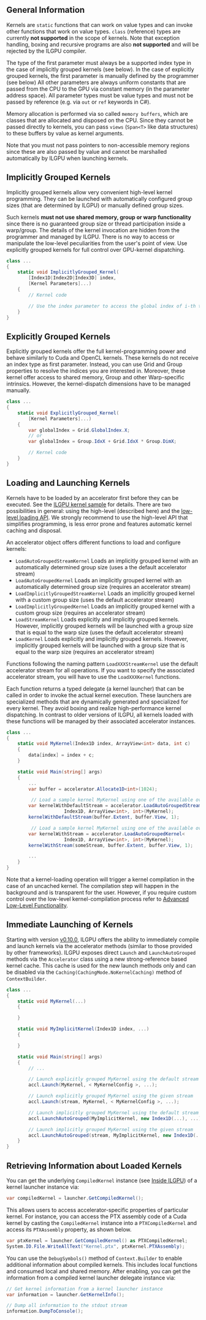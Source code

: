 ## General Information

Kernels are `static` functions that can work on value types and can invoke other functions that work on value types.
`class` (reference) types are currently **not supported** in the scope of kernels.
Note that exception handling, boxing and recursive programs are also **not supported** and will be rejected by the ILGPU
compiler.

The type of the first parameter must always be a supported index type in the case of implicitly grouped kernels (see
below).
In the case of explicitly grouped kernels, the first parameter is manually defined by the programmer (see below)
All other parameters are always uniform constants that are passed from the CPU to the GPU via constant memory (in the
parameter address space).
All parameter types must be value types and must not be passed by reference (e.g. via `out` or `ref` keywords in C#).

Memory allocation is performed via so called `memory buffers`, which are classes that are allocated and disposed on the
CPU.
Since they cannot be passed directly to kernels, you can pass `views` (`Span<T>` like data structures) to these buffers
by value as kernel arguments.

Note that you must not pass pointers to non-accessible memory regions since these are also passed by value and cannot be
marshalled automatically by ILGPU when launching kernels.

## Implicitly Grouped Kernels

Implicitly grouped kernels allow very convenient high-level kernel programming.
They can be launched with automatically configured group sizes (that are determined by ILGPU) or manually defined group
sizes.

Such kernels **must not use shared memory, group or warp functionality** since there is no guaranteed group size or
thread participation inside a warp/group.
The details of the kernel invocation are hidden from the programmer and managed by ILGPU.
There is no way to access or manipulate the low-level peculiarities from the user's point of view.
Use explicitly grouped kernels for full control over GPU-kernel dispatching.

```c#
class ...
{
    static void ImplicitlyGrouped_Kernel(
        [Index1D|Index2D|Index3D] index,
        [Kernel Parameters]...)
    {
        // Kernel code

        // Use the index parameter to access the global index of i-th thread in the global thread grid
    }
}
```

## Explicitly Grouped Kernels

Explicitly grouped kernels offer the full kernel-programming power and behave similarly to Cuda and OpenCL kernels.
These kernels do not receive an index type as first parameter.
Instead, you can use Grid and Group properties to resolve the indices you are interested in.
Moreover, these kernel offer access to shared memory, Group and other Warp-specific intrinsics.
However, the kernel-dispatch dimensions have to be managed manually.

```c#
class ...
{
    static void ExplicitlyGrouped_Kernel(
        [Kernel Parameters]...)
    {
        var globalIndex = Grid.GlobalIndex.X;
        // or
        var globalIndex = Group.IdxX + Grid.IdxX * Group.DimX;

        // Kernel code
    }
}
```

## Loading and Launching Kernels

Kernels have to be loaded by an accelerator first before they can be executed.
See the [ILGPU kernel sample](https://github.com/m4rs-mt/ILGPU.Samples/tree/master/Src/SimpleKernel) for details.
There are two possibilities in general: using the high-level (described here) and
the [low-level loading API](Inside-ILGPU.md).
We strongly recommend to use the high-level API that simplifies programming, is less error prone and features automatic
kernel caching and disposal.

An accelerator object offers different functions to load and configure kernels:

* `LoadAutoGroupedStreamKernel`
  Loads an implicitly grouped kernel with an automatically determined group size (uses a the default accelerator stream)
* `LoadAutoGroupedKernel`
  Loads an implicitly grouped kernel with an automatically determined group size (requires an accelerator stream)
* `LoadImplicitlyGroupedStreamKernel`
  Loads an implicitly grouped kernel with a custom group size (uses the default accelerator stream)
* `LoadImplicitlyGroupedKernel`
  Loads an implicitly grouped kernel with a custom group size (requires an accelerator stream)
* `LoadStreamKernel`
  Loads explicitly and implicitly grouped kernels. However, implicitly grouped kernels will be launched with a group
  size that is equal to the warp size (uses the default accelerator stream)
* `LoadKernel`
  Loads explicitly and implicitly grouped kernels. However, implicitly grouped kernels will be launched with a group
  size that is equal to the warp size (requires an accelerator stream)

Functions following the naming pattern `LoadXXXStreamKernel` use the default accelerator stream for all operations.
If you want to specify the associated accelerator stream, you will have to use the `LoadXXXKernel` functions.

Each function returns a typed delegate (a kernel launcher) that can be called in order to invoke the actual kernel
execution.
These launchers are specialized methods that are dynamically generated and specialized for every kernel.
They avoid boxing and realize high-performance kernel dispatching.
In contrast to older versions of ILGPU, all kernels loaded with these functions will be managed by their associated
accelerator instances.

```c#
class ...
{
    static void MyKernel(Index1D index, ArrayView<int> data, int c)
    {
        data[index] = index + c;
    }

    static void Main(string[] args)
    {
        ...
        var buffer = accelerator.Allocate1D<int>(1024);

         // Load a sample kernel MyKernel using one of the available overloads
        var kernelWithDefaultStream = accelerator.LoadAutoGroupedStreamKernel<
                     Index1D, ArrayView<int>, int>(MyKernel);
        kernelWithDefaultStream(buffer.Extent, buffer.View, 1);

         // Load a sample kernel MyKernel using one of the available overloads
        var kernelWithStream = accelerator.LoadAutoGroupedKernel<
                     Index1D, ArrayView<int>, int>(MyKernel);
        kernelWithStream(someStream, buffer.Extent, buffer.View, 1);

        ...
    }
}
```

Note that a kernel-loading operation will trigger a kernel compilation in the case of an uncached kernel.
The compilation step will happen in the background and is transparent for the user.
However, if you require custom control over the low-level kernel-compilation process refer
to [Advanced Low-Level Functionality](Inside-ILGPU.md).

## Immediate Launching of Kernels

Starting with version [v0.10.0](https://github.com/m4rs-mt/ILGPU/releases/tag/v0.10.0), ILGPU offers the ability to
immediately compile and launch kernels via the accelerator methods (similar to those provided by other frameworks).
ILGPU exposes direct `Launch` and `LaunchAutoGrouped` methods via the `Accelerator` class using a new strong-reference
based kernel cache.
This cache is used for the new launch methods only and can be disabled via the `Caching(CachingMode.NoKernelCaching)`
method of `ContextBuilder`.

```c#
class ...
{
    static void MyKernel(...)
    {

    }

    static void MyImplicitKernel(Index1D index, ...)
    {

    }

    static void Main(string[] args)
    {
        // ...

        // Launch explicitly grouped MyKernel using the default stream
        accl.Launch(MyKernel, < MyKernelConfig >, ...);

        // Launch explicitly grouped MyKernel using the given stream
        accl.Launch(stream, MyKernel, < MyKernelConfig >, ...);

        // Launch implicitly grouped MyKernel using the default stream
        accl.LaunchAutoGrouped(MyImplicitKernel, new Index1D(...), ...);

        // Launch implicitly grouped MyKernel using the given stream
        accl.LaunchAutoGrouped(stream, MyImplicitKernel, new Index1D(...), ...);
    }
}
```

## Retrieving Information about Loaded Kernels

You can get the underlying `CompiledKernel` instance (see [Inside ILGPU](Inside-ILGPU.md)) of a kernel launcher instance
via:

```c#
var compiledKernel = launcher.GetCompiledKernel();
```

This allows users to access accelerator-specific properties of particular kernel.
For instance, you can access the PTX assembly code of a Cuda kernel by casting the `CompiledKernel` instance into
a `PTXCompiledKernel` and access its `PTXAssembly` property, as shown below.

```c#
var ptxKernel = launcher.GetCompiledKernel() as PTXCompiledKernel;
System.IO.File.WriteAllText("Kernel.ptx", ptxKernel.PTXAssembly);
```

You can use the `DebugSymbols()` method of `Context.Builder` to enable additional information about compiled kernels.
This includes local functions and consumed local and shared memory.
After enabling, you can get the information from a compiled kernel launcher delegate instance via:

```c#
// Get kernel information from a kernel launcher instance
var information = launcher.GetKernelInfo();

// Dump all information to the stdout stream
information.DumpToConsole();
```

